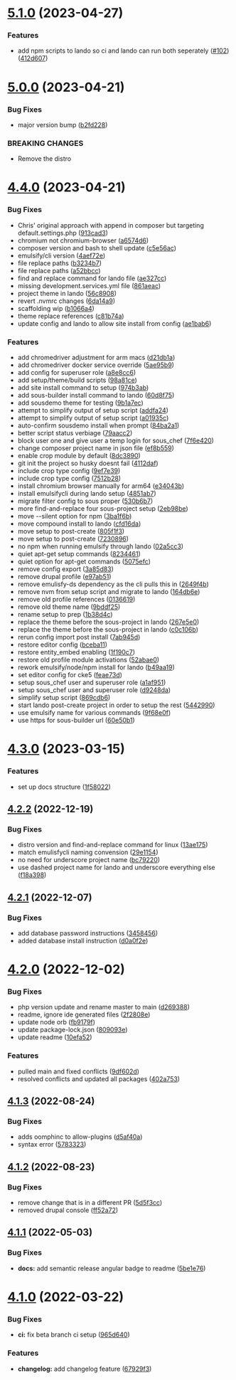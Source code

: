 # [5.1.0](https://github.com/fourkitchens/sous-drupal-project/compare/5.0.0...5.1.0) (2023-04-27)


### Features

* add npm scripts to lando so ci and lando can run both seperately ([#102](https://github.com/fourkitchens/sous-drupal-project/issues/102)) ([412d607](https://github.com/fourkitchens/sous-drupal-project/commit/412d6073ea7b010c814748fc9cd6eadaa24db8d1))

# [5.0.0](https://github.com/fourkitchens/sous-drupal-project/compare/4.4.0...5.0.0) (2023-04-21)


### Bug Fixes

* major version bump ([b2fd228](https://github.com/fourkitchens/sous-drupal-project/commit/b2fd22871b13233a8b25ac59ebd9f040bc7c0a09))


### BREAKING CHANGES

* Remove the distro

# [4.4.0](https://github.com/fourkitchens/sous-drupal-project/compare/4.3.0...4.4.0) (2023-04-21)


### Bug Fixes

* Chris' original approach with append in composer but targeting default.settings.php ([913cad3](https://github.com/fourkitchens/sous-drupal-project/commit/913cad3e9250a26137d8b876e5320c0218e777f7))
* chromium not chromium-browser ([a6574d6](https://github.com/fourkitchens/sous-drupal-project/commit/a6574d63a63e5445289bcbe78c0e467442b5234c))
* composer version and bash to shell update ([c5e56ac](https://github.com/fourkitchens/sous-drupal-project/commit/c5e56ac895ed05aa4ce3b6a516ca1bc76579aa94))
* emulsify/cli version ([4aef72e](https://github.com/fourkitchens/sous-drupal-project/commit/4aef72e0077544aeb597dabf9038d33f07225d83))
* file replace paths ([b3234b7](https://github.com/fourkitchens/sous-drupal-project/commit/b3234b7a5760adf64c21ee5985a747f43cb77eaa))
* file replace paths ([a52bbcc](https://github.com/fourkitchens/sous-drupal-project/commit/a52bbcc715a43e61f70c5d2c5750992578fdd0c3))
* find and replace command for lando file ([ae327cc](https://github.com/fourkitchens/sous-drupal-project/commit/ae327ccc72f42ff124492f70183f28c28649851d))
* missing development.services.yml file ([861aeac](https://github.com/fourkitchens/sous-drupal-project/commit/861aeac4345ef45e929374d1ebd775197d1d529c))
* project theme in lando ([56c8908](https://github.com/fourkitchens/sous-drupal-project/commit/56c8908189e10ca49cce83a12dc5a736321a41d6))
* revert .nvmrc changes ([6da14a9](https://github.com/fourkitchens/sous-drupal-project/commit/6da14a917e0ade5e4a7796629e3f27fabed40992))
* scaffolding wip ([b1066a4](https://github.com/fourkitchens/sous-drupal-project/commit/b1066a4f4efbc31467bf24592effb9fd17d4c948))
* theme replace references ([c81b74a](https://github.com/fourkitchens/sous-drupal-project/commit/c81b74a64367f1a8873bef59694d4873f5f5ba9d))
* update config and lando to allow site install from config ([ae1bab6](https://github.com/fourkitchens/sous-drupal-project/commit/ae1bab65527ed1335b98466f01c0792779aa6d76))


### Features

* add chromedriver adjustment for arm macs ([d21db1a](https://github.com/fourkitchens/sous-drupal-project/commit/d21db1ac0353fb638f49af512d18fedc2276e411))
* add chromedriver docker service override ([5ae95b9](https://github.com/fourkitchens/sous-drupal-project/commit/5ae95b9856ab4adfc44ba74696eec1c4fb893f59))
* add config for superuser role ([a8e8cc6](https://github.com/fourkitchens/sous-drupal-project/commit/a8e8cc680fd8b589d7b61433d5b4c47fc82d8943))
* add setup/theme/build scripts ([98a81ce](https://github.com/fourkitchens/sous-drupal-project/commit/98a81ce43d14b9d3ac532fe92280be8e2a236709))
* add site install command to setup ([974b3ab](https://github.com/fourkitchens/sous-drupal-project/commit/974b3ab6ccf2e83557bfe4ea8c2714f469a94947))
* add sous-builder install command to lando ([60d8f75](https://github.com/fourkitchens/sous-drupal-project/commit/60d8f75513065ee70eb1f3688fa3913561243717))
* add sousdemo theme for testing ([9b1a7ec](https://github.com/fourkitchens/sous-drupal-project/commit/9b1a7ec97f2c7ea9893f8d3b4bd26ddb529bfa39))
* attempt to simplify output of setup script ([addfa24](https://github.com/fourkitchens/sous-drupal-project/commit/addfa24603dbab9ca8d52d3018b69b58dc1f5245))
* attempt to simplify output of setup script ([a01935c](https://github.com/fourkitchens/sous-drupal-project/commit/a01935c78126d2e9c0f54a3b7b510abd35a21b6f))
* auto-confirm sousdemo install when prompt ([84ba2a1](https://github.com/fourkitchens/sous-drupal-project/commit/84ba2a1ac6e1bffcb38a6fcd2002f29c67b4d2f6))
* better script status verbiage ([79aacc2](https://github.com/fourkitchens/sous-drupal-project/commit/79aacc2d9883b4bd517e83b4e205c4868e875a9b))
* block user one and give user a temp login for sous_chef ([7f6e420](https://github.com/fourkitchens/sous-drupal-project/commit/7f6e420d8a4573a9145529b91db5a7c095ab4ebf))
* change composer project name in json file ([ef8b559](https://github.com/fourkitchens/sous-drupal-project/commit/ef8b559ac6b8279964b4f06596b91da9cbb7a3a4))
* enable crop module by default ([8dc3890](https://github.com/fourkitchens/sous-drupal-project/commit/8dc3890c91cb9bc7b05cab24cb8e10cdeed3d97d))
* git init the project so husky doesnt fail ([4112daf](https://github.com/fourkitchens/sous-drupal-project/commit/4112daf4442658e67b88ee739e56b982c01417ed))
* include crop type config ([9ef7e39](https://github.com/fourkitchens/sous-drupal-project/commit/9ef7e390f307828c6c656d1c66d3de67c923a8a3))
* include crop type config ([7512b28](https://github.com/fourkitchens/sous-drupal-project/commit/7512b289cd6bbcd8307db6266a1af84f92ce4dde))
* install chromium browser manually for arm64 ([e34043b](https://github.com/fourkitchens/sous-drupal-project/commit/e34043bde66add0ecafc4656d36552ead50a2ceb))
* install emulsifycli during lando setup ([4851ab7](https://github.com/fourkitchens/sous-drupal-project/commit/4851ab75c72bc9e1cb6b7c26641cb6e15b877c65))
* migrate filter config to sous proper ([530b6b7](https://github.com/fourkitchens/sous-drupal-project/commit/530b6b76f1dc0b5bf7f48b281f61dda6e310e83e))
* more find-and-replace four sous-project setup ([2eb98be](https://github.com/fourkitchens/sous-drupal-project/commit/2eb98be4f1a94ae9e34d1258356889d234b09b96))
* move --silent option for npm ([3ba1f6b](https://github.com/fourkitchens/sous-drupal-project/commit/3ba1f6b1e84bfa06d2945d673f44d744b7178245))
* move compound install to lando ([cfd16da](https://github.com/fourkitchens/sous-drupal-project/commit/cfd16da5d06b92e768c019d719fba275846895f0))
* move setup to post-create ([805f1f3](https://github.com/fourkitchens/sous-drupal-project/commit/805f1f3b0e7c7847c852a73a5d22e3aa9f88ed52))
* move setup to post-create ([7230896](https://github.com/fourkitchens/sous-drupal-project/commit/7230896b9909601e54d63cbd825e3f7db4a72264))
* no npm when running emulsify through lando ([02a5cc3](https://github.com/fourkitchens/sous-drupal-project/commit/02a5cc37f2d073467756ff2a712d567f7be3c173))
* quiet apt-get setup commands ([8234461](https://github.com/fourkitchens/sous-drupal-project/commit/8234461c12847247b41b5584e4baa0994b616979))
* quiet option for apt-get commands ([5075efc](https://github.com/fourkitchens/sous-drupal-project/commit/5075efce90d7d67339859ff9fb7a5b4d9a3df5f0))
* remove config export ([3a85d83](https://github.com/fourkitchens/sous-drupal-project/commit/3a85d83b53e44d562aa1ade88784c4bc56429f10))
* remove drupal profile ([e97ab51](https://github.com/fourkitchens/sous-drupal-project/commit/e97ab519ecf6b06e62f85dcf1f72699741ded3e9))
* remove emulisfy-ds dependency as the cli pulls this in ([2649f4b](https://github.com/fourkitchens/sous-drupal-project/commit/2649f4b8a19fa81877c86a89979de3f900306c52))
* remove nvm from setup script and migrate to lando ([164db6e](https://github.com/fourkitchens/sous-drupal-project/commit/164db6eea60cb54f4194f235c8679e150001690c))
* remove old profile references ([0136619](https://github.com/fourkitchens/sous-drupal-project/commit/013661949dce93e0c9bfad4b0c4190ecd83442e6))
* remove old theme name ([9bddf25](https://github.com/fourkitchens/sous-drupal-project/commit/9bddf25fe19cc06f4d6b810c503e5548648af0ae))
* rename setup to prep ([1b38d4c](https://github.com/fourkitchens/sous-drupal-project/commit/1b38d4cf6c3d6cba4fe63f03359b37c11cd3f0d3))
* replace the theme before the sous-project in lando ([267e5e0](https://github.com/fourkitchens/sous-drupal-project/commit/267e5e0bd9a6f490b429e89a9d753db8dbab5cc5))
* replace the theme before the sous-project in lando ([c0c106b](https://github.com/fourkitchens/sous-drupal-project/commit/c0c106b755b1d85a9c4a84f7902a1f72f8525a39))
* rerun config import post install ([7ab945d](https://github.com/fourkitchens/sous-drupal-project/commit/7ab945d16e8b879d0f523198105ccc470f06bd36))
* restore editor config ([bceba11](https://github.com/fourkitchens/sous-drupal-project/commit/bceba114c819220b272e8abaa3da664b24fa58b5))
* restore entity_embed enabling ([1f190c7](https://github.com/fourkitchens/sous-drupal-project/commit/1f190c71fa221d3458121316473b539b2b0a51ff))
* restore old profile module activations ([52abae0](https://github.com/fourkitchens/sous-drupal-project/commit/52abae00eb704d24a3628dbbb8d7c149909aafbb))
* rework emulsify/node/npm install for lando ([b49aa19](https://github.com/fourkitchens/sous-drupal-project/commit/b49aa19653640c0ad3ae8fdebc171bca158e84ef))
* set editor config for cke5 ([feae73d](https://github.com/fourkitchens/sous-drupal-project/commit/feae73df73b978d1893d96a0aa4f284256679dfb))
* setup sous_chef user and superuser role ([a1af951](https://github.com/fourkitchens/sous-drupal-project/commit/a1af9519b565b6ca5f45ff284446010e4f64b213))
* setup sous_chef user and superuser role ([d9248da](https://github.com/fourkitchens/sous-drupal-project/commit/d9248da65f4c00dad08d9cb193fe03a2037b5409))
* simplify setup script ([869cdb6](https://github.com/fourkitchens/sous-drupal-project/commit/869cdb6d862596bd40cbe86f86d80a6ae221eec1))
* start lando post-create project in order to setup the rest ([5442990](https://github.com/fourkitchens/sous-drupal-project/commit/5442990c99534fcc03e53969574322aade584c20))
* use emulsify name for various commands ([9f68e0f](https://github.com/fourkitchens/sous-drupal-project/commit/9f68e0fee8cc2d85a536ebffcebc94ecd34c8a19))
* use https for sous-builder url ([60e50b1](https://github.com/fourkitchens/sous-drupal-project/commit/60e50b1bc524b12a1e0d42f30e52b23d8c288a0f))

# [4.3.0](https://github.com/fourkitchens/sous-drupal-project/compare/4.2.2...4.3.0) (2023-03-15)


### Features

* set up docs structure ([1f58022](https://github.com/fourkitchens/sous-drupal-project/commit/1f5802200cfeb80f20995aa26f98328388e91b15))

## [4.2.2](https://github.com/fourkitchens/sous-drupal-project/compare/4.2.1...4.2.2) (2022-12-19)


### Bug Fixes

* distro version and find-and-replace command for linux ([13ae175](https://github.com/fourkitchens/sous-drupal-project/commit/13ae175ab4b6dbd277b4e77775be65faeeae5fdd))
* match emulisfycli naming convension ([29e1154](https://github.com/fourkitchens/sous-drupal-project/commit/29e11541b6feca27ddbbb786fc813b558ee76150))
* no need for underscore project name ([bc79220](https://github.com/fourkitchens/sous-drupal-project/commit/bc79220e372b4142dec7bfe7c8a23c98f2d23883))
* use dashed project name for lando and underscore everything else ([f18a398](https://github.com/fourkitchens/sous-drupal-project/commit/f18a398bb8be886bba99408b3452731832bd4e2a))

## [4.2.1](https://github.com/fourkitchens/sous-drupal-project/compare/4.2.0...4.2.1) (2022-12-07)


### Bug Fixes

* add database password instructions ([3458456](https://github.com/fourkitchens/sous-drupal-project/commit/3458456a53675b25d27c0e7d862ad2154bece51b))
* added database install instruction ([d0a0f2e](https://github.com/fourkitchens/sous-drupal-project/commit/d0a0f2e913914d8f0d2239c4f3981714ef0b1e6c))

# [4.2.0](https://github.com/fourkitchens/sous-drupal-project/compare/4.1.3...4.2.0) (2022-12-02)


### Bug Fixes

* php version update and rename master to main ([d269388](https://github.com/fourkitchens/sous-drupal-project/commit/d269388b0f8f3c76308a8ac9dbae3e61aae30ba2))
* readme, ignore ide generated files ([2f2808e](https://github.com/fourkitchens/sous-drupal-project/commit/2f2808efcdf6c00b9008108c55193978f7db8d99))
* update node orb ([fb9179f](https://github.com/fourkitchens/sous-drupal-project/commit/fb9179fdadf447faa8eb8993b82d11f5032ccd37))
* update package-lock.json ([809093e](https://github.com/fourkitchens/sous-drupal-project/commit/809093e06dfdfadf9d03dc0f79a0979811f8d8a5))
* update readme ([10efa52](https://github.com/fourkitchens/sous-drupal-project/commit/10efa52a2cbd89597b1fdb4ceed57e9bed29d8a6))


### Features

* pulled main and fixed conflicts ([9df602d](https://github.com/fourkitchens/sous-drupal-project/commit/9df602dcd40b9450aca11f462476af5b9944f6f1))
* resolved conflicts and updated all packages ([402a753](https://github.com/fourkitchens/sous-drupal-project/commit/402a753f322e6bd456d5d67aa2521cae24aa9e69))

## [4.1.3](https://github.com/fourkitchens/sous-drupal-project/compare/4.1.2...4.1.3) (2022-08-24)


### Bug Fixes

* adds oomphinc to allow-plugins ([d5af40a](https://github.com/fourkitchens/sous-drupal-project/commit/d5af40a072a541412bf68f6ae99cf48333b7c707))
* syntax error ([5783323](https://github.com/fourkitchens/sous-drupal-project/commit/5783323738ed8eb30433f5431b23f3e98a955508))

## [4.1.2](https://github.com/fourkitchens/sous-drupal-project/compare/4.1.1...4.1.2) (2022-08-23)


### Bug Fixes

* remove change that is in a different PR ([5d5f3cc](https://github.com/fourkitchens/sous-drupal-project/commit/5d5f3ccc57e05308fa11d5f15935975b67caa83f))
* removed drupal console ([ff52a72](https://github.com/fourkitchens/sous-drupal-project/commit/ff52a725b49ca193fe714f537ad541c5ae19ad87))

## [4.1.1](https://github.com/fourkitchens/sous-drupal-project/compare/4.1.0...4.1.1) (2022-05-03)


### Bug Fixes

* **docs:** add semantic release angular badge to readme ([5be1e76](https://github.com/fourkitchens/sous-drupal-project/commit/5be1e762d8adabb9dad9b5d013afb1b2665508ab))

# [4.1.0](https://github.com/fourkitchens/sous-drupal-project/compare/4.0.1...4.1.0) (2022-03-22)


### Bug Fixes

* **ci:** fix beta branch ci setup ([965d640](https://github.com/fourkitchens/sous-drupal-project/commit/965d640ecd0bb170a038d620b83f81b8a098c6f7))


### Features

* **changelog:** add changelog feature ([67929f3](https://github.com/fourkitchens/sous-drupal-project/commit/67929f363942de56cd5b1a8b36d40dc09fbb823f))

